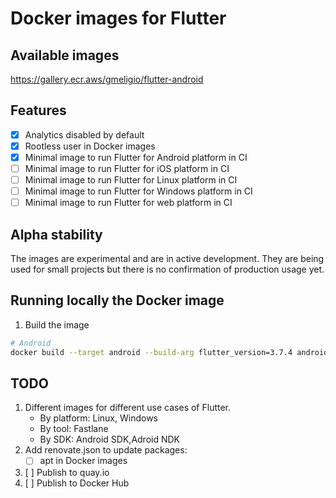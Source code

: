 <!-- Update badges with links to Docker images -->
# Docker images for Flutter

## Available images

https://gallery.ecr.aws/gmeligio/flutter-android

## Features

- [x] Analytics disabled by default
- [x] Rootless user in Docker images
- [x] Minimal image to run Flutter for Android platform in CI
- [ ] Minimal image to run Flutter for iOS platform in CI
- [ ] Minimal image to run Flutter for Linux platform in CI
- [ ] Minimal image to run Flutter for Windows platform in CI
- [ ] Minimal image to run Flutter for web platform in CI

## Alpha stability

The images are experimental and are in active development. They are being used for small projects but there is no confirmation of production usage yet.

## Running locally the Docker image

1. Build the image
    
```bash
# Android
docker build --target android --build-arg flutter_version=3.7.4 android_build_tools_version=30.0.3 --build-arg android_platform_versions="28 31 33" -t android-test .
```

## TODO

1. Different images for different use cases of Flutter.
    - By platform: Linux, Windows
    - By tool: Fastlane
    - By SDK: Android SDK,Adroid NDK
1. Add renovate.json to update packages:
    - [ ] apt in Docker images
1. [ ] Publish to quay.io
1. [ ] Publish to Docker Hub
